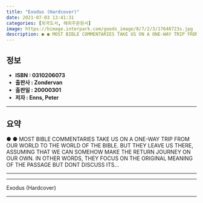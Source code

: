 ```yaml
---
title: "Exodus (Hardcover)"
date: 2021-07-03 13:41:31
categories: [외국도서, 해외주문원서]
image: https://bimage.interpark.com/goods_image/8/7/2/3/17648723s.jpg
description: ● ● MOST BIBLE COMMENTARIES TAKE US ON A ONE-WAY TRIP FROM OUR WORLD TO THE WORLD OF THE BIBLE. BUT THEY LEAVE US THERE, ASSUMING THAT WE CAN SOMEHOW MAKE THE
---
```


## **정보**

- **ISBN : 0310206073**
- **출판사 : Zondervan**
- **출판일 : 20000301**
- **저자 : Enns, Peter**

------



## **요약**

●  ●  MOST BIBLE COMMENTARIES TAKE US ON A ONE-WAY TRIP FROM OUR WORLD TO THE WORLD OF THE BIBLE. BUT THEY LEAVE US THERE, ASSUMING THAT WE CAN SOMEHOW MAKE THE RETURN JOURNEY ON OUR OWN. IN OTHER WORDS, THEY FOCUS ON THE ORIGINAL MEANING OF THE PASSAGE BUT DONT DISCUSS ITS... 

------



------


Exodus (Hardcover) 

------


